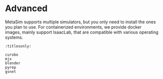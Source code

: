 # Advanced 

MetaSim supports multiple simulators, but you only need to install the ones you plan to use. For containerized environments, we provide docker images, mainly support IsaacLab, that are compatible with various operating systems.


```{toctree}
:titlesonly:

curobo
mjx
blender
pyrep
gsnet
```
